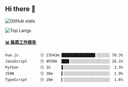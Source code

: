 ## Hi there 👋

![GitHub stats](https://github-readme-stats.orilight.top/api?username=orilights)

![Top Langs](https://github-readme-stats.orilight.top/api/top-langs/?username=orilights&layout=compact)

<!-- waka-box start -->
#### <a href="https://gist.github.com/92c8d5b388768c10efcba86e82b7c4fb" target="_blank">📊 每周工作报告</a>
```text
Vue.js          🕓 21h43m ███████████████▍░░░░░░ 70.3%
JavaScript      🕓 4h59m  ███▌░░░░░░░░░░░░░░░░░░ 16.1%
Python          🕓 1h     ▋░░░░░░░░░░░░░░░░░░░░░  3.3%
JSON            🕓 36m    ▍░░░░░░░░░░░░░░░░░░░░░  1.9%
TypeScript      🕓 28m    ▎░░░░░░░░░░░░░░░░░░░░░  1.6%
```
<!-- Powered by https://github.com/journey-ad/waka-box-go . -->
<!-- waka-box end -->
